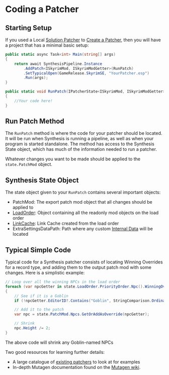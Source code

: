# Coding a Patcher
## Starting Setup
If you used a Local [Solution Patcher](Local-Solution.md) to [Create a Patcher](Create-a-Patcher.md), then you will have a project that has a minimal basic setup:

```csharp
public static async Task<int> Main(string[] args)
{
    return await SynthesisPipeline.Instance
        .AddPatch<ISkyrimMod, ISkyrimModGetter>(RunPatch)
        .SetTypicalOpen(GameRelease.SkyrimSE, "YourPatcher.esp")
        .Run(args);
}

public static void RunPatch(IPatcherState<ISkyrimMod, ISkyrimModGetter> state)
{
    //Your code here!
}
```

## Run Patch Method
The `RunPatch` method is where the code for your patcher should be located.  It will be run when Synthesis is running a pipeline, as well as when your program is started standalone.  The method has access to the Synthesis State object, which has much of the information needed to run a patcher.  

Whatever changes you want to be made should be applied to the `state.PatchMod` object.

## Synthesis State Object
The state object given to your `RunPatch` contains several important objects:

- PatchMod: The export patch mod object that all changes should be applied to
- [LoadOrder](https://github.com/Mutagen-Modding/Mutagen/wiki/Load-Orders-and-Winning-Overrides):  Object containing all the readonly mod objects on the load order
- [LinkCache](https://github.com/Mutagen-Modding/Mutagen/wiki/LinkCache%3A-Record-Lookup):  Link Cache created from the load order
- ExtraSettingsDataPath:  Path where any custom [Internal Data](https://github.com/Mutagen-Modding/Synthesis/wiki/Internal-Data) will be located

## Typical Simple Code
Typical code for a Synthesis patcher consists of locating Winning Overrides for a record type, and adding them to the output patch mod with some changes.  Here is a simplistic example:

```csharp
// Loop over all the winning NPCs in the load order
foreach (var npcGetter in state.LoadOrder.PriorityOrder.Npc().WinningOverrides())
{
    // See if it is a Goblin 
    if (!npcGetter.EditorID?.Contains("Goblin", StringComparison.OrdinalIgnoreCase) ?? true) continue;

    // Add it to the patch
    var npc = state.PatchMod.Npcs.GetOrAddAsOverride(npcGetter);

    // Shrink
    npc.Height /= 2;
}
```

The above code will shrink any Goblin-named NPCs

Two good resources for learning further details:

- A large catalogue of [existing patchers](https://github.com/Mutagen-Modding/Synthesis/network/dependents?package_id=UGFja2FnZS0xMzg1MjY1MjYz) to look at for examples
- In-depth Mutagen documentation found on the [Mutagen wiki](https://github.com/Mutagen-Modding/Mutagen/wiki).
